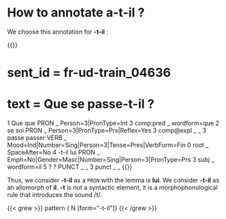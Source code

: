 # How to annotate a-**t-il** ? 

We choose this annotation for **-t-il** : 

{{<conll>}}
# sent_id = fr-ud-train_04636
# text = Que se passe-t-il ?
1	Que	que	PRON	_	Person=3|PronType=Int	3	comp:pred	_	wordform=que
2	se	soi	PRON	_	Person=3|PronType=Prs|Reflex=Yes	3	comp@expl	_	_
3	passe	passer	VERB	_	Mood=Ind|Number=Sing|Person=3|Tense=Pres|VerbForm=Fin	0	root	_	SpaceAfter=No
4	-t-il	lui	PRON	_	Emph=No|Gender=Masc|Number=Sing|Person=3|PronType=Prs	3	subj	_	wordform=il
5	?	?	PUNCT	_	_	3	punct	_	_
{{</conll>}}

Thus, we consider **-t-il** as a `PRON` with the lemma is **lui**.
We consider **-t-il** as an allomorph of **il**.
**-t** is not a syntactic element, it is a morphophonological rule that introduces the sound /t/.

{{< grew >}}
pattern { N [form="-t-il"]}
{{< /grew >}}
